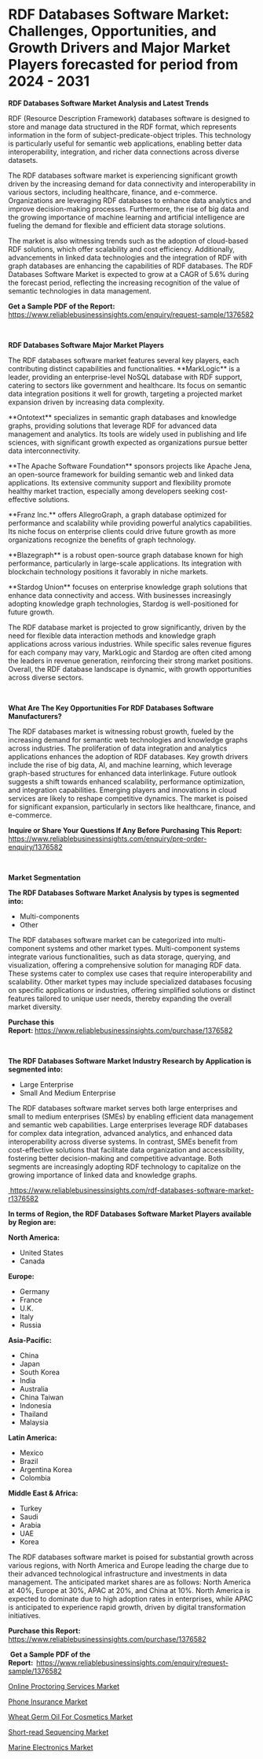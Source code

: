 <p><h1>RDF Databases Software Market: Challenges, Opportunities, and Growth Drivers and Major Market Players forecasted for period from 2024 - 2031</h1></p><p><strong>RDF Databases Software Market Analysis and Latest Trends</strong></p>
<p><p>RDF (Resource Description Framework) databases software is designed to store and manage data structured in the RDF format, which represents information in the form of subject-predicate-object triples. This technology is particularly useful for semantic web applications, enabling better data interoperability, integration, and richer data connections across diverse datasets.</p><p>The RDF databases software market is experiencing significant growth driven by the increasing demand for data connectivity and interoperability in various sectors, including healthcare, finance, and e-commerce. Organizations are leveraging RDF databases to enhance data analytics and improve decision-making processes. Furthermore, the rise of big data and the growing importance of machine learning and artificial intelligence are fueling the demand for flexible and efficient data storage solutions.</p><p>The market is also witnessing trends such as the adoption of cloud-based RDF solutions, which offer scalability and cost efficiency. Additionally, advancements in linked data technologies and the integration of RDF with graph databases are enhancing the capabilities of RDF databases. The RDF Databases Software Market is expected to grow at a CAGR of 5.6% during the forecast period, reflecting the increasing recognition of the value of semantic technologies in data management.</p></p>
<p><strong>Get a Sample PDF of the Report:&nbsp;</strong> <a href="https://www.reliablebusinessinsights.com/enquiry/request-sample/1376582?utm_campaign=84&utm_medium=2&utm_source=Github&utm_content=ia&utm_term=23102024&utm_id=rdf-databases-software">https://www.reliablebusinessinsights.com/enquiry/request-sample/1376582</a></p>
<p>&nbsp;</p>
<p><strong>RDF Databases Software Major Market Players</strong></p>
<p><p>The RDF databases software market features several key players, each contributing distinct capabilities and functionalities. **MarkLogic** is a leader, providing an enterprise-level NoSQL database with RDF support, catering to sectors like government and healthcare. Its focus on semantic data integration positions it well for growth, targeting a projected market expansion driven by increasing data complexity.</p><p>**Ontotext** specializes in semantic graph databases and knowledge graphs, providing solutions that leverage RDF for advanced data management and analytics. Its tools are widely used in publishing and life sciences, with significant growth expected as organizations pursue better data interconnectivity.</p><p>**The Apache Software Foundation** sponsors projects like Apache Jena, an open-source framework for building semantic web and linked data applications. Its extensive community support and flexibility promote healthy market traction, especially among developers seeking cost-effective solutions.</p><p>**Franz Inc.** offers AllegroGraph, a graph database optimized for performance and scalability while providing powerful analytics capabilities. Its niche focus on enterprise clients could drive future growth as more organizations recognize the benefits of graph technology.</p><p>**Blazegraph** is a robust open-source graph database known for high performance, particularly in large-scale applications. Its integration with blockchain technology positions it favorably in niche markets.</p><p>**Stardog Union** focuses on enterprise knowledge graph solutions that enhance data connectivity and access. With businesses increasingly adopting knowledge graph technologies, Stardog is well-positioned for future growth.</p><p>The RDF database market is projected to grow significantly, driven by the need for flexible data interaction methods and knowledge graph applications across various industries. While specific sales revenue figures for each company may vary, MarkLogic and Stardog are often cited among the leaders in revenue generation, reinforcing their strong market positions. Overall, the RDF database landscape is dynamic, with growth opportunities across diverse sectors.</p></p>
<p>&nbsp;</p>
<p><strong>What Are The Key Opportunities For RDF Databases Software Manufacturers?</strong></p>
<p><p>The RDF databases market is witnessing robust growth, fueled by the increasing demand for semantic web technologies and knowledge graphs across industries. The proliferation of data integration and analytics applications enhances the adoption of RDF databases. Key growth drivers include the rise of big data, AI, and machine learning, which leverage graph-based structures for enhanced data interlinkage. Future outlook suggests a shift towards enhanced scalability, performance optimization, and integration capabilities. Emerging players and innovations in cloud services are likely to reshape competitive dynamics. The market is poised for significant expansion, particularly in sectors like healthcare, finance, and e-commerce.</p></p>
<p><strong>Inquire or Share Your Questions If Any Before Purchasing This Report:</strong> <a href="https://www.reliablebusinessinsights.com/enquiry/pre-order-enquiry/1376582?utm_campaign=84&utm_medium=2&utm_source=Github&utm_content=ia&utm_term=23102024&utm_id=rdf-databases-software">https://www.reliablebusinessinsights.com/enquiry/pre-order-enquiry/1376582</a></p>
<p>&nbsp;</p>
<p><strong>Market Segmentation</strong></p>
<p><strong>The RDF Databases Software Market Analysis by types is segmented into:</strong></p>
<p><ul><li>Multi-components</li><li>Other</li></ul></p>
<p><p>The RDF databases software market can be categorized into multi-component systems and other market types. Multi-component systems integrate various functionalities, such as data storage, querying, and visualization, offering a comprehensive solution for managing RDF data. These systems cater to complex use cases that require interoperability and scalability. Other market types may include specialized databases focusing on specific applications or industries, offering simplified solutions or distinct features tailored to unique user needs, thereby expanding the overall market diversity.</p></p>
<p><strong>Purchase this Report:&nbsp;</strong><a href="https://www.reliablebusinessinsights.com/purchase/1376582?utm_campaign=84&utm_medium=2&utm_source=Github&utm_content=ia&utm_term=23102024&utm_id=rdf-databases-software">https://www.reliablebusinessinsights.com/purchase/1376582</a></p>
<p>&nbsp;</p>
<p><strong>The RDF Databases Software Market Industry Research by Application is segmented into:</strong></p>
<p><ul><li>Large Enterprise</li><li>Small And Medium Enterprise</li></ul></p>
<p><p>The RDF databases software market serves both large enterprises and small to medium enterprises (SMEs) by enabling efficient data management and semantic web capabilities. Large enterprises leverage RDF databases for complex data integration, advanced analytics, and enhanced data interoperability across diverse systems. In contrast, SMEs benefit from cost-effective solutions that facilitate data organization and accessibility, fostering better decision-making and competitive advantage. Both segments are increasingly adopting RDF technology to capitalize on the growing importance of linked data and knowledge graphs.</p></p>
<p><a href="https://www.reliablebusinessinsights.com/rdf-databases-software-market-r1376582?utm_campaign=84&utm_medium=2&utm_source=Github&utm_content=ia&utm_term=23102024&utm_id=rdf-databases-software">&nbsp;https://www.reliablebusinessinsights.com/rdf-databases-software-market-r1376582</a></p>
<p><strong>In terms of Region, the RDF Databases Software Market Players available by Region are:</strong></p>
<p>
    <p> <strong> North America: </strong>
        <ul>
            <li>United States</li>
            <li>Canada</li>
        </ul>
        </p> 
    <p> <strong> Europe: </strong>
        <ul>
            <li>Germany</li>
            <li>France</li>
            <li>U.K.</li>
            <li>Italy</li>
            <li>Russia</li>
        </ul>
        </p> 
    <p> <strong> Asia-Pacific: </strong>
        <ul>
            <li>China</li>
            <li>Japan</li>
            <li>South Korea</li>
            <li>India</li>
            <li>Australia</li>
            <li>China Taiwan</li>
            <li>Indonesia</li>
            <li>Thailand</li>
            <li>Malaysia</li>
        </ul>
        </p> 
    <p> <strong> Latin America: </strong>
        <ul>
            <li>Mexico</li>
            <li>Brazil</li>
            <li>Argentina Korea</li>
            <li>Colombia</li>
        </ul>
        </p> 
    <p> <strong> Middle East & Africa: </strong>
        <ul>
            <li>Turkey</li>
            <li>Saudi</li>
            <li>Arabia</li>
            <li>UAE</li>
            <li>Korea</li>
        </ul>
    </p>
    </p>
<p><p>The RDF databases software market is poised for substantial growth across various regions, with North America and Europe leading the charge due to their advanced technological infrastructure and investments in data management. The anticipated market shares are as follows: North America at 40%, Europe at 30%, APAC at 20%, and China at 10%. North America is expected to dominate due to high adoption rates in enterprises, while APAC is anticipated to experience rapid growth, driven by digital transformation initiatives.</p></p>
<p><strong>Purchase this Report: </strong><a href="https://www.reliablebusinessinsights.com/purchase/1376582?utm_campaign=84&utm_medium=2&utm_source=Github&utm_content=ia&utm_term=23102024&utm_id=rdf-databases-software">https://www.reliablebusinessinsights.com/purchase/1376582</a></p>
<p>&nbsp;<strong>Get a Sample PDF of the Report:&nbsp;&nbsp;</strong><a href="https://www.reliablebusinessinsights.com/enquiry/request-sample/1376582?utm_campaign=84&utm_medium=2&utm_source=Github&utm_content=ia&utm_term=23102024&utm_id=rdf-databases-software">https://www.reliablebusinessinsights.com/enquiry/request-sample/1376582</a></p>
<p><strong></strong></p>
<p><p><a href="https://www.linkedin.com/pulse/online-proctoring-services-market-overview-forecast-gbxlc?utm_campaign=84&utm_medium=2&utm_source=Github&utm_content=ia&utm_term=23102024&utm_id=rdf-databases-software">Online Proctoring Services Market</a></p><p><a href="https://www.linkedin.com/pulse/phone-insurance-market-emerging-trends-future-prospects-period-xhvec?utm_campaign=84&utm_medium=2&utm_source=Github&utm_content=ia&utm_term=23102024&utm_id=rdf-databases-software">Phone Insurance Market</a></p><p><a href="https://github.com/fosters9adames/Market-Research-Report-List-1/blob/main/wheat-germ-oil-for-cosmetics-market.md?utm_campaign=84&utm_medium=2&utm_source=Github&utm_content=ia&utm_term=23102024&utm_id=rdf-databases-software">Wheat Germ Oil For Cosmetics Market</a></p><p><a href="https://github.com/dowsegmspivadlk/Market-Research-Report-List-1/blob/main/short-read-sequencing-market.md?utm_campaign=84&utm_medium=2&utm_source=Github&utm_content=ia&utm_term=23102024&utm_id=rdf-databases-software">Short-read Sequencing Market</a></p><p><a href="https://issuu.com/reportprime-2/docs/marine-electronics-market-size-2030_0aff521f79def2?utm_campaign=84&utm_medium=2&utm_source=Github&utm_content=ia&utm_term=23102024&utm_id=rdf-databases-software">Marine Electronics Market</a></p></p>